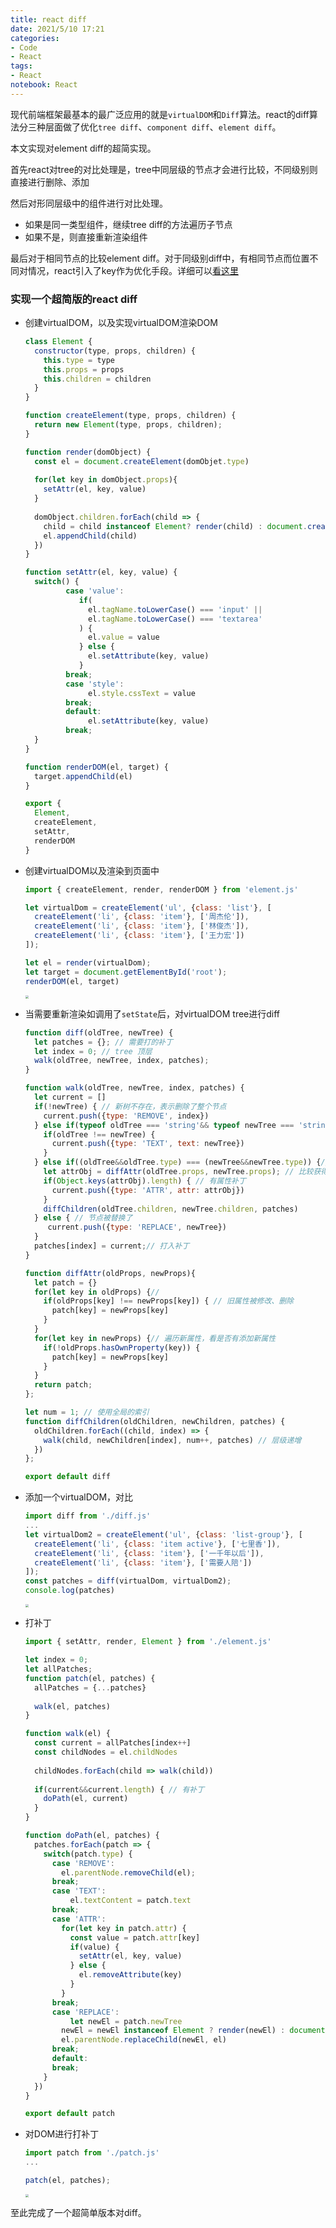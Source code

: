 ```yaml
---
title: react diff
date: 2021/5/10 17:21
categories: 
- Code
- React
tags: 
- React
notebook: React
---
```

现代前端框架最基本的最广泛应用的就是`virtualDOM`和`Diff`算法。react的diff算法分三种层面做了优化`tree diff`、`component diff`、`element diff`。

本文实现对element diff的超简实现。

<!--more-->

首先react对tree的对比处理是，tree中同层级的节点才会进行比较，不同级别则直接进行删除、添加

然后对形同层级中的组件进行对比处理。

- 如果是同一类型组件，继续tree diff的方法遍历子节点
- 如果不是，则直接重新渲染组件

最后对于相同节点的比较element diff。对于同级别diff中，有相同节点而位置不同对情况，react引入了key作为优化手段。详细可以[看这里](https://zhuanlan.zhihu.com/p/20346379)



### 实现一个超简版的react diff

- 创建virtualDOM，以及实现virtualDOM渲染DOM

  ```javascript element.js
  class Element {
    constructor(type, props, children) {
      this.type = type
      this.props = props
      this.children = children
    }
  }
  
  function createElement(type, props, children) {
    return new Element(type, props, children);
  }
  
  function render(domObject) {
    const el = document.createElement(domObjet.type)
    
    for(let key in domObject.props){
      setAttr(el, key, value)
    }
    
    domObject.children.forEach(child => {
      child = child instanceof Element? render(child) : document.createTextNode(child)
      el.appendChild(child)
    })
  }
  
  function setAttr(el, key, value) {
    switch() {
           case 'value':
              if(
                el.tagName.toLowerCase() === 'input' || 
                el.tagName.toLowerCase() === 'textarea'
              ) {
                el.value = value
              } else {
                el.setAttribute(key, value)
              }
           break;
           case 'style':
           		el.style.cssText = value
           break;
           default:
           		el.setAttribute(key, value)
           break;
    }
  }
  
  function renderDOM(el, target) {
    target.appendChild(el)
  }
  
  export {
  	Element,
    createElement,
    setAttr,
    renderDOM
  }
  ```

- 创建virtualDOM以及渲染到页面中

  ```javascript index.js
  import { createElement, render, renderDOM } from 'element.js'
  
  let virtualDom = createElement('ul', {class: 'list'}, [
    createElement('li', {class: 'item'}, ['周杰伦']),
    createElement('li', {class: 'item'}, ['林俊杰']),
    createElement('li', {class: 'item'}, ['王力宏'])
  ]);
  
  let el = render(virtualDom);
  let target = document.getElementById('root');
  renderDOM(el, target)
  ```

  <img src="https://tva1.sinaimg.cn/large/008i3skNgy1gqeastsadvj318s09kjrr.jpg" style="zoom:33%;" />

- 当需要重新渲染如调用了`setState`后，对virtualDOM tree进行diff

  ```javascript diff.js
  function diff(oldTree, newTree) {
    let patches = {}; // 需要打的补丁
    let index = 0; // tree 顶层
    walk(oldTree, newTree, index, patches);
  }
  
  function walk(oldTree, newTree, index, patches) {
    let current = []
    if(!newTree) { // 新树不存在，表示删除了整个节点
      current.push({type: 'REMOVE', index})
    } else if(typeof oldTree === 'string'&& typeof newTree === 'string') { // 字符串节点
      if(oldTree !== newTree) {
        current.push({type: 'TEXT', text: newTree})
      }
    } else if((oldTree&&oldTree.type) === (newTree&&newTree.type)) {// 类型相同，比较属性及子节点
      let attrObj = diffAttr(oldTree.props, newTree.props); // 比较获得需要打补丁的属性
      if(Object.keys(attrObj).length) { // 有属性补丁
        current.push({type: 'ATTR', attr: attrObj})
      }
      diffChildren(oldTree.children, newTree.children, patches)
    } else { // 节点被替换了
       current.push({type: 'REPLACE', newTree})
    }
    patches[index] = current;// 打入补丁
  }
  
  function diffAttr(oldProps, newProps){
    let patch = {}
    for(let key in oldProps) {// 
      if(oldProps[key] !== newProps[key]) { // 旧属性被修改、删除
        patch[key] = newProps[key]
      }
    }
    for(let key in newProps) {// 遍历新属性，看是否有添加新属性
      if(!oldProps.hasOwnProperty(key)) {
        patch[key] = newProps[key]
      }
    }
    return patch;
  };
  
  let num = 1; // 使用全局的索引
  function diffChildren(oldChildren, newChildren, patches) {
    oldChildren.forEach((child, index) => {
      walk(child, newChildren[index], num++, patches) // 层级递增
    })
  };
  
  export default diff
  ```

- 添加一个virtualDOM，对比

  ```javascript index.js
  import diff from './diff.js'
  ...
  let virtualDom2 = createElement('ul', {class: 'list-group'}, [
    createElement('li', {class: 'item active'}, ['七里香']),
    createElement('li', {class: 'item'}, ['一千年以后']),
    createElement('li', {class: 'item'}, ['需要人陪'])
  ]);
  const patches = diff(virtualDom, virtualDom2);
  console.log(patches)
  ```

  <img src="https://tva1.sinaimg.cn/large/008i3skNgy1gqec76h8kmj31qq0iqmxw.jpg" style="zoom:33%;" />

- 打补丁

  ```javascript patch.js
  import { setAttr, render, Element } from './element.js'
  
  let index = 0;
  let allPatches;
  function patch(el, patches) {
    allPatches = {...patches}
    
    walk(el, patches)
  }
  
  function walk(el) {
    const current = allPatches[index++]
   	const childNodes = el.childNodes
    
    childNodes.forEach(child => walk(child))
    
    if(current&&current.length) { // 有补丁
      doPath(el, current)
    }
  }
  
  function doPath(el, patches) {
    patches.forEach(patch => {
      switch(patch.type) {
        case 'REMOVE':
          el.parentNode.removeChild(el);
        break;
        case 'TEXT':
        	el.textContent = patch.text
        break;
        case 'ATTR':
          for(let key in patch.attr) {
            const value = patch.attr[key]
            if(value) {
              setAttr(el, key, value)
            } else {
              el.removeAttribute(key)
            }
          }
        break;
        case 'REPLACE':
        	let newEl = patch.newTree
          newEl = newEl instanceof Element ? render(newEl) : document.createTextNode(newEl)
          el.parentNode.replaceChild(newEl, el)
        break;
        default:
        break;
      }
    })
  }
  
  export default patch
  ```

- 对DOM进行打补丁

  ```javascript index.js
  import patch from './patch.js'
  ...
  
  patch(el, patches);
  ```

  <img src="https://tva1.sinaimg.cn/large/008i3skNgy1gqeib5excxj30zq0ca74r.jpg" style="zoom:33%;" />



至此完成了一个超简单版本对diff。